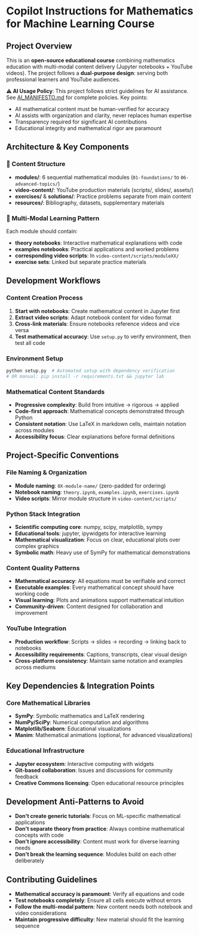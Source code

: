 # Copilot Instructions for Mathematics for Machine Learning Course

## Project Overview

This is an **open-source educational course** combining mathematics education with multi-modal content delivery (Jupyter notebooks + YouTube videos). The project follows a **dual-purpose design**: serving both professional learners and YouTube audiences.

**⚠️ AI Usage Policy**: This project follows strict guidelines for AI assistance. See [AI_MANIFESTO.md](../AI_MANIFESTO.md) for complete policies. Key points:
- All mathematical content must be human-verified for accuracy
- AI assists with organization and clarity, never replaces human expertise
- Transparency required for significant AI contributions
- Educational integrity and mathematical rigor are paramount

## Architecture & Key Components

### 📁 Content Structure
- **modules/**: 6 sequential mathematical modules (`01-foundations/` to `06-advanced-topics/`)
- **video-content/**: YouTube production materials (scripts/, slides/, assets/)
- **exercises/** & **solutions/**: Practice problems separate from main content
- **resources/**: Bibliography, datasets, supplementary materials

### 🔄 Multi-Modal Learning Pattern
Each module should contain:
- **theory notebooks**: Interactive mathematical explanations with code
- **examples notebooks**: Practical applications and worked problems
- **corresponding video scripts**: In `video-content/scripts/moduleXX/`
- **exercise sets**: Linked but separate practice materials

## Development Workflows

### Content Creation Process
1. **Start with notebooks**: Create mathematical content in Jupyter first
2. **Extract video scripts**: Adapt notebook content for video format
3. **Cross-link materials**: Ensure notebooks reference videos and vice versa
4. **Test mathematical accuracy**: Use `setup.py` to verify environment, then test all code

### Environment Setup
```bash
python setup.py  # Automated setup with dependency verification
# OR manual: pip install -r requirements.txt && jupyter lab
```

### Mathematical Content Standards
- **Progressive complexity**: Build from intuitive → rigorous → applied
- **Code-first approach**: Mathematical concepts demonstrated through Python
- **Consistent notation**: Use LaTeX in markdown cells, maintain notation across modules
- **Accessibility focus**: Clear explanations before formal definitions

## Project-Specific Conventions

### File Naming & Organization
- **Module naming**: `0X-module-name/` (zero-padded for ordering)
- **Notebook naming**: `theory.ipynb`, `examples.ipynb`, `exercises.ipynb`
- **Video scripts**: Mirror module structure in `video-content/scripts/`

### Python Stack Integration
- **Scientific computing core**: numpy, scipy, matplotlib, sympy
- **Educational tools**: jupyter, ipywidgets for interactive learning
- **Mathematical visualization**: Focus on clear, educational plots over complex graphics
- **Symbolic math**: Heavy use of SymPy for mathematical demonstrations

### Content Quality Patterns
- **Mathematical accuracy**: All equations must be verifiable and correct
- **Executable examples**: Every mathematical concept should have working code
- **Visual learning**: Plots and animations support mathematical intuition
- **Community-driven**: Content designed for collaboration and improvement

### YouTube Integration
- **Production workflow**: Scripts → slides → recording → linking back to notebooks
- **Accessibility requirements**: Captions, transcripts, clear visual design
- **Cross-platform consistency**: Maintain same notation and examples across mediums

## Key Dependencies & Integration Points

### Core Mathematical Libraries
- **SymPy**: Symbolic mathematics and LaTeX rendering
- **NumPy/SciPy**: Numerical computation and algorithms
- **Matplotlib/Seaborn**: Educational visualizations
- **Manim**: Mathematical animations (optional, for advanced visualizations)

### Educational Infrastructure
- **Jupyter ecosystem**: Interactive computing with widgets
- **Git-based collaboration**: Issues and discussions for community feedback
- **Creative Commons licensing**: Open educational resource principles

## Development Anti-Patterns to Avoid
- **Don't create generic tutorials**: Focus on ML-specific mathematical applications
- **Don't separate theory from practice**: Always combine mathematical concepts with code
- **Don't ignore accessibility**: Content must work for diverse learning needs
- **Don't break the learning sequence**: Modules build on each other deliberately

## Contributing Guidelines
- **Mathematical accuracy is paramount**: Verify all equations and code
- **Test notebooks completely**: Ensure all cells execute without errors
- **Follow the multi-modal pattern**: New content needs both notebook and video considerations
- **Maintain progressive difficulty**: New material should fit the learning sequence
